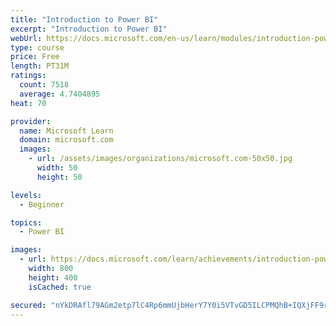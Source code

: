 ```yaml
---
title: "Introduction to Power BI"
excerpt: "Introduction to Power BI"
webUrl: https://docs.microsoft.com/en-us/learn/modules/introduction-power-bi/
type: course
price: Free
length: PT31M
ratings:
  count: 7518
  average: 4.7404895
heat: 70

provider:
  name: Microsoft Learn
  domain: microsoft.com
  images:
    - url: /assets/images/organizations/microsoft.com-50x50.jpg
      width: 50
      height: 50

levels:
  - Beginner

topics:
  - Power BI

images:
  - url: https://docs.microsoft.com/learn/achievements/introduction-power-bi-social.png
    width: 800
    height: 400
    isCached: true

secured: "nYkDRAfl79AGm2etp7lC4Rp6mmUjbHerY7Y0i5VTvGD5ILCPMQhB+IQXjFF9rjOwpBC8BM6lh1sARiPiijZDDuulj8/i9HLk4WRi0vUy8w/S/ekCfO8PlBEZ7k7jMWZLLw10807OUhv1Tcct7VAz6G9uuI16EgQR6WrVWsgykiZq4XYPhZFbsp3o/y2NmQnWOEtsPYmncxtMmFugFZp/KhlYzSN12u20OtHcibaduoJI0M5zX8Pn+LVDrV4tW3Q45Pdw+KGP6oxy+mYJ/asSlC4h60Bcr6QVCIUA7qWJMI/TdPeJyj006fgj1Lf4dc6uj59E7DVixHidCWvM42nIBgaYnxP28HhfhIvuNOvRt+lEL2J0HM5i9BFcWc552SmEMrk7rT9AfkTu0sDRincr79iQqzxw9c7EKNwcS2da7xE=;u1bQUTBwtUei/TnSF6/Daw=="
---
```


